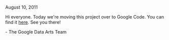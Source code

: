 August 10, 2011

Hi everyone. Today we're moving this project over to Google Code. You can find it [here](http://code.google.com/p/dat-gui/). See you there!

\- The Google Data Arts Team